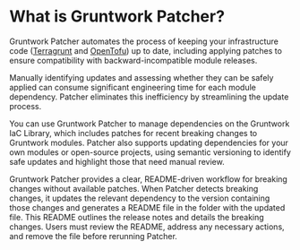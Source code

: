 # What is Gruntwork Patcher?

Gruntwork Patcher automates the process of keeping your infrastructure code ([Terragrunt](https://terragrunt.gruntwork.io/) and [OpenTofu](https://opentofu.org/)) up to date, including applying patches to ensure compatibility with backward-incompatible module releases.

Manually identifying updates and assessing whether they can be safely applied can consume significant engineering time for each module dependency. Patcher eliminates this inefficiency by streamlining the update process.

You can use Gruntwork Patcher to manage dependencies on the Gruntwork IaC Library, which includes patches for recent breaking changes to Gruntwork modules. Patcher also supports updating dependencies for your own modules or open-source projects, using semantic versioning to identify safe updates and highlight those that need manual review.

Gruntwork Patcher provides a clear, README-driven workflow for breaking changes without available patches. When Patcher detects breaking changes, it updates the relevant dependency to the version containing those changes and generates a README file in the folder with the updated file. This README outlines the release notes and details the breaking changes. Users must review the README, address any necessary actions, and remove the file before rerunning Patcher.

